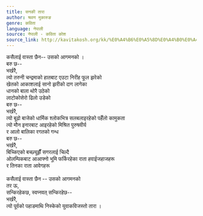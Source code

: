 ```yaml
---
title: सनकी तारा
author: श्रवण मुकारुङ
genre: कविता
language: नेपाली
source: नेपाली - कविता कोश
source_link: http://kavitakosh.org/kk/%E0%A4%B6%E0%A5%8D%E0%A4%B0%E0%A4%B5%E0%A4%A3_%E0%A4%AE%E0%A5%81%E0%A4%95%E0%A4%BE%E0%A4%B0%E0%A5%81%E0%A4%99
---
```


कसैलाई वास्ता छैन-- उसको आगमनको ।  
बरु छ--  
भर्खरै,  
त्यो तरुनी चन्द्रमाको हातबाट एउटा निरीह फूल झरेको  
खेतको आकाशलाई सानो झरीको दाग लागेका  
धानको बाला थोरै उठेको  
लाटोकोसेरो ढिलो उडेको  
बरु छ--  
भर्खरै,  
त्यो बूढो बाजेको धार्मिक श्लोकभित्र सलबलाइरहेको पहेँलो कामुकता  
त्यो मौन इनारबाट आइरहेको मिश्रित पुरुषवीर्य  
र आलो बालिका रगतको गन्ध  
बरु छ--  
भर्खरै,  
बिच्किएको बच्छ्यूझैँ सगरलाई चिल्दै  
ओलम्पिकबाट आआफ्नो भूमि फर्किरहेका राता हवाईजहाजहरू  
र तिनका राता आवेगहरू  
   
कसैलाई वास्ता छैन -- उसको आगमनको  
तर ऊ,  
सन्किरहेकछ, स्वप्नवत् सन्किरहेछ--  
भर्खरै,  
त्यो पूर्वको पहाडमाथि निस्केको युवाकविजस्तो तारा ।
